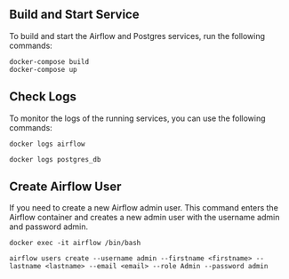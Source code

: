 

## Build and Start Service
To build and start the Airflow and Postgres services, run the following commands:
```
docker-compose build
docker-compose up
```

## Check Logs
To monitor the logs of the running services, you can use the following commands:
```
docker logs airflow

docker logs postgres_db
```

## Create Airflow User
If you need to create a new Airflow admin user. This command enters the Airflow container and creates a new admin user with the username admin and password admin.
```
docker exec -it airflow /bin/bash

airflow users create --username admin --firstname <firstname> --lastname <lastname> --email <email> --role Admin --password admin
```
